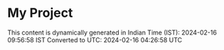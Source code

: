 # My Project

This content is dynamically generated in Indian Time (IST): 2024-02-16 09:56:58 IST
Converted to UTC: 2024-02-16 04:26:58 UTC
